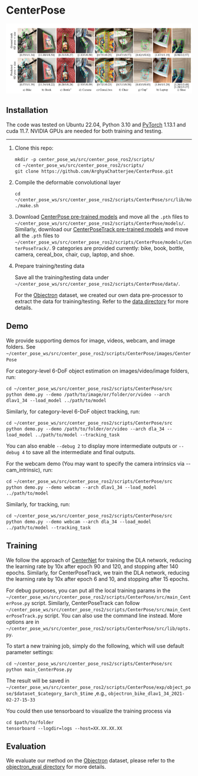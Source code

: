 # CenterPose

![](readme/fig1.png)

## Installation

The code was tested on Ubuntu 22.04, Python 3.10 and [PyTorch]((http://pytorch.org/)) 1.13.1 and cuda 11.7. NVIDIA GPUs are needed for both training and testing. 

---

1. Clone this repo:

    ~~~
    mkdir -p center_pose_ws/src/center_pose_ros2/scripts/
    cd ~/center_pose_ws/src/center_pose_ros2/scripts/
    git clone https://github.com/ArghyaChatterjee/CenterPose.git
    ~~~

2. Compile the deformable convolutional layer

    ~~~
    cd ~/center_pose_ws/src/center_pose_ros2/scripts/CenterPose/src/lib/models/networks/DCNv2
    ./make.sh
    ~~~

3. Download [CenterPose pre-trained models](https://drive.google.com/drive/folders/16HbCnUlCaPcTg4opHP_wQNPsWouUlVZe?usp=sharing) and move all the `.pth` files to `~/center_pose_ws/src/center_pose_ros2/scripts/CenterPose/models/`.  Similarly, download our [CenterPoseTrack pre-trained models](https://drive.google.com/drive/folders/1zOryfHI7ab2Qsyg3rs-zP3ViblknfzGy?usp=sharing) and move all the `.pth` files to `~/center_pose_ws/src/center_pose_ros2/scripts/CenterPose/models/CenterPoseTrack/`. 9 categories are provided currently: bike, book, bottle, camera, cereal_box, chair, cup, laptop, and shoe. 

4. Prepare training/testing data

    Save all the training/testing data under `~/center_pose_ws/src/center_pose_ros2/scripts/CenterPose/data/`.

    For the [Objectron](https://github.com/google-research-datasets/Objectron) dataset, we created our own data pre-processor to extract the data for training/testing. Refer to the [data directory](data/README.md) for more details.

## Demo

We provide supporting demos for image, videos, webcam, and image folders. See `~/center_pose_ws/src/center_pose_ros2/scripts/CenterPose/images/CenterPose`

For category-level 6-DoF object estimation on images/video/image folders, run:

```
cd ~/center_pose_ws/src/center_pose_ros2/scripts/CenterPose/src
python demo.py --demo /path/to/image/or/folder/or/video --arch dlav1_34 --load_model ../path/to/model
```

Similarly, for category-level 6-DoF object tracking, run:
```
cd ~/center_pose_ws/src/center_pose_ros2/scripts/CenterPose/src
python demo.py --demo /path/to/folder/or/video --arch dla_34 --load_model ../path/to/model --tracking_task
```

You can also enable `--debug 2` to display more intermediate outputs or `--debug 4` to save all the intermediate and final outputs.

For the webcam demo (You may want to specify the camera intrinsics via --cam_intrinsic), run:
```
cd ~/center_pose_ws/src/center_pose_ros2/scripts/CenterPose/src
python demo.py --demo webcam --arch dlav1_34 --load_model ../path/to/model
```

Similarly, for tracking, run:
```
cd ~/center_pose_ws/src/center_pose_ros2/scripts/CenterPose/src
python demo.py --demo webcam --arch dla_34 --load_model ../path/to/model --tracking_task
```

## Training

We follow the approach of [CenterNet](https://github.com/xingyizhou/CenterNet/blob/master/experiments/ctdet_coco_dla_1x.sh) for training the DLA network, reducing the learning rate by 10x after epoch 90 and 120, and stopping after 140 epochs. Similarly, for CenterPoseTrack, we train the DLA network, reducing the learning rate by 10x after epoch 6 and 10, and stopping after 15 epochs.

For debug purposes, you can put all the local training params in the `~/center_pose_ws/src/center_pose_ros2/scripts/CenterPose/src/main_CenterPose.py` script. Similarly, CenterPoseTrack can follow `~/center_pose_ws/src/center_pose_ros2/scripts/CenterPose/src/main_CenterPoseTrack.py` script. You can also use the command line instead. More options are in `~/center_pose_ws/src/center_pose_ros2/scripts/CenterPose/src/lib/opts.py`.

To start a new training job, simply do the following, which will use default parameter settings:
```
cd ~/center_pose_ws/src/center_pose_ros2/scripts/CenterPose/src
python main_CenterPose.py
```

The result will be saved in `~/center_pose_ws/src/center_pose_ros2/scripts/CenterPose/exp/object_pose/$dataset_$category_$arch_$time` ,e.g., `objectron_bike_dlav1_34_2021-02-27-15-33`

You could then use tensorboard to visualize the training process via
```
cd $path/to/folder
tensorboard --logdir=logs --host=XX.XX.XX.XX
```

## Evaluation

We evaluate our method on the [Objectron](https://github.com/google-research-datasets/Objectron) dataset, please refer to the [objectron_eval directory](src/tools/objectron_eval/README.md) for more details.

